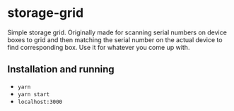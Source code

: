 # storage-grid

Simple storage grid. Originally made for scanning serial numbers on device boxes to grid and then matching the serial number on the actual device to find corresponding box. Use it for whatever you come up with.

## Installation and running

* `yarn`
* `yarn start`
* `localhost:3000`
